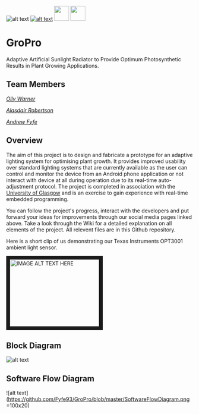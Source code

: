 ![alt text](https://github.com/Fyfe93/GroPro/blob/master/Images/GroProLogo.png)                                     [![alt text](https://github.com/Fyfe93/GroPro/blob/master/Images/instagram_icon.png)](https://www.instagram.com/groproglasgow/) [<img src="https://github.com/Fyfe93/GroPro/blob/master/Images/twitter_icon.png" width="40">](https://twitter.com/GroProGlasgow) [<img src="https://github.com/Fyfe93/GroPro/blob/master/Images/YouTube.png" width="40">](https://www.youtube.com/channel/UC6INIFKsnIOoyIMZFyKa2zQ)

# GroPro
Adaptive Artificial Sunlight Radiator to Provide Optimum Photosynthetic Results in Plant Growing Applications.

## Team Members

[*Olly Warner*](https://github.com/obwarner1)

[*Alasdair Robertson*](https://github.com/TheAliRobertson)

[*Andrew Fyfe*](https://github.com/Fyfe93)

## Overview

The aim of this project is to design and fabricate a prototype for an adaptive lighting system for optimising plant growth. 
It provides improved usability over standard lighting systems that are currently available as the user can control and 
monitor the device from an Android phone application or not interact with device at all during operation due to its 
real-time auto-adjustment protocol. The project is completed in association with the [University of Glasgow](https://www.gla.ac.uk/) and is an exercise to gain 
experience with real-time embedded programming.

You can follow the project's progress, interact with the developers and put forward your ideas for improvements through our social media pages linked above. Take a look through the Wiki for a detailed explanation on all elements of the project. All relevent files are in this Github repository.

Here is a short clip of us demonstrating our Texas Instruments OPT3001 ambient light sensor. 

<a href="http://www.youtube.com/watch?feature=player_embedded&v=JxFteMsjT0Y
" target="_blank"><img src="http://img.youtube.com/vi/JxFteMsjT0Y/0.jpg" 
alt="IMAGE ALT TEXT HERE" width="240" height="180" border="10" /></a>


## Block Diagram

![alt text](https://github.com/Fyfe93/GroPro/blob/master/Images/GroProBlockDiagram_update.png)

## Software Flow Diagram 

![alt text](https://github.com/Fyfe93/GroPro/blob/master/SoftwareFlowDiagram.png =100x20)

